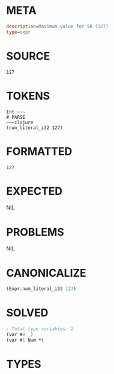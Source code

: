 # META
~~~ini
description=Maximum value for i8 (127)
type=expr
~~~
# SOURCE
~~~roc
127
~~~
# TOKENS
~~~text
Int ~~~
# PARSE
~~~clojure
(num_literal_i32 127)
~~~
# FORMATTED
~~~roc
127
~~~
# EXPECTED
NIL
# PROBLEMS
NIL
# CANONICALIZE
~~~clojure
(Expr.num_literal_i32 127)
~~~
# SOLVED
~~~clojure
; Total type variables: 2
(var #0 _)
(var #1 Num *)
~~~
# TYPES
~~~roc
~~~

